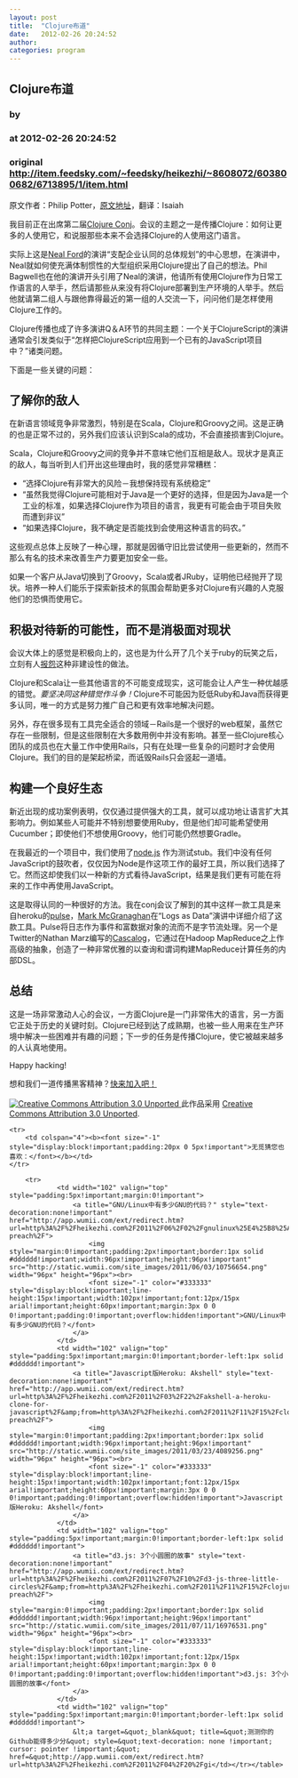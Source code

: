 ```yaml
---
layout: post
title:  "Clojure布道"
date:   2012-02-26 20:24:52
author: 
categories: program
---
```


## Clojure布道
### by 
### at 2012-02-26 20:24:52
### original <http://item.feedsky.com/~feedsky/heikezhi/~8608072/603800682/6713895/1/item.html>

<p>原文作者：Philip Potter，<a title="Evangelizing Clojure" href="http://rhebus.posterous.com/79870335">原文地址</a>，翻译：Isaiah</p>
<p>我目前正在出席第二届<a href="http://clojure-conj.org/">Clojure Conj</a>。会议的主题之一是传播Clojure：如何让更多的人使用它，和说服那些本来不会选择Clojure的人使用这门语言。</p>
<p>实际上这是<a href="http://www.nealford.com/">Neal Ford</a>的演讲“支配企业认同的总体规划”的中心思想，在演讲中，Neal就如何使充满体制惯性的大型组织采用Clojure提出了自己的想法。Phil Bagwell也在他的演讲开头引用了Neal的演讲，他请所有使用Clojure作为日常工作语言的人举手，然后请那些从来没有将Clojure部署到生产环境的人举手。然后他就请第二组人与跟他靠得最近的第一组的人交流一下，问问他们是怎样使用Clojure工作的。</p>
<p>Clojure传播也成了许多演讲Q＆A环节的共同主题：一个关于ClojureScript的演讲通常会引发类似于“怎样把ClojureScript应用到一个已有的JavaScript项目中？”诸类问题。</p>
<p>下面是一些关键的问题：</p>
<h2>了解你的敌人</h2>
<p>在新语言领域竞争非常激烈，特别是在Scala，Clojure和Groovy之间。这是正确的也是正常不过的，另外我们应该认识到Scala的成功，不会直接损害到Clojure。</p>
<p>Scala，Clojure和Groovy之间的竞争并不意味它他们互相是敌人。现状才是真正的敌人，每当听到人们开出这些理由时，我的感觉非常糟糕：</p>
<ul>
<li>“选择Clojure有非常大的风险－我想保持现有系统稳定”</li>
<li>“虽然我觉得Clojure可能相对于Java是一个更好的选择，但是因为Java是一个工业的标准，如果选择Clojure作为项目的语言，我更有可能会由于项目失败而遭到非议”</li>
<li>“如果选择Clojure，我不确定是否能找到会使用这种语言的码农。”</li>
</ul>
<p>这些观点总体上反映了一种心理，那就是因循守旧比尝试使用一些更新的，然而不那么有名的技术来改善生产力要更加安全一些。</p>
<p>如果一个客户从Java切换到了Groovy，Scala或者JRuby，证明他已经抛开了现状。培养一种人们能乐于探索新技术的氛围会帮助更多对Clojure有兴趣的人克服他们的恐惧而使用它。</p>
<h2>积极对待新的可能性，而不是消极面对现状</h2>
<p>会议大体上的感觉是积极向上的，这也是为什么开了几个关于ruby的玩笑之后，立刻有人<a href="http://twitter.com/#%21/gga/status/135025877552599040">报怨</a>这种非建设性的做法。</p>
<p>Clojure和Scala让一些其他语言的不可能变成现实，这可能会让人产生一种优越感的错觉。<em>要坚决同这种错觉作斗争！</em>Clojure不可能因为贬低Ruby和Java而获得更多认同，唯一的方式是努力推广自己和更有效率地解决问题。</p>
<p>另外，存在很多现有工具完全适合的领域－Rails是一个很好的web框架，虽然它存在一些限制，但是这些限制在大多数用例中并没有影响。甚至一些Clojure核心团队的成员也在大量工作中使用Rails，只有在处理一些复杂的问题时才会使用Clojure。我们的目的是架起桥梁，而诋毁Rails只会竖起一道墙。</p>
<h2>构建一个良好生态</h2>
<p>新近出现的成功案例表明，仅仅通过提供强大的工具，就可以成功地让语言扩大其影响力。例如某些人可能并不特别想要使用Ruby，但是他们却可能希望使用Cucumber；即使他们不想使用Groovy，他们可能仍然想要Gradle。</p>
<p>在我最近的一个项目中，我们使用了<a href="http://nodejs.org/">node.js</a> 作为测试stub。我们中没有任何JavaScript的鼓吹者，仅仅因为Node是作这项工作的最好工具，所以我们选择了它。然而这却使我们以一种新的方式看待JavaScript，结果是我们更有可能在将来的工作中再使用JavaScript。</p>
<p>这是取得认同的一种很好的方法。我在conj会议了解到的其中这样一款工具是来自heroku的<a href="https://github.com/heroku/pulse">pulse</a>，<a href="http://markmcgranaghan.com/">Mark McGranaghan</a>在“Logs as Data”演讲中详细介绍了这款工具。Pulse将日志作为事件和富数据对象的流而不是字节流处理。另一个是Twitter的Nathan Marz编写的<a href="https://github.com/nathanmarz/cascalog">Cascalog</a>，它通过在Hadoop MapReduce之上作高级的抽象，创造了一种非常优雅的以查询和谓词构建MapReduce计算任务的内部DSL。</p>
<h2>总结</h2>
<p>这是一场非常激动人心的会议，一方面Clojure是一门非常伟大的语言，另一方面它正处于历史的关键时刻。Clojure已经到达了成熟期，也被一些人用来在生产环境中解决一些困难并有趣的问题；下一步的任务是传播Clojure，使它被越来越多的人认真地使用。</p>
<p>Happy hacking!</p>
<p>想和我们一道传播黑客精神？<a href="http://heikezhi.com/join">快来加入吧！</a></p>
  
<div>
<p><a rel="license" href="http://creativecommons.org/licenses/by/3.0/"><img src="http://i.creativecommons.org/l/by/3.0//88x31.png" alt="Creative Commons Attribution 3.0 Unported" style="margin-top:4px">
</a>此作品采用 <a rel="license" href="http://creativecommons.org/licenses/by/3.0/">Creative Commons Attribution 3.0 Unported</a>.</p>
</div><table cellspacing="0" cellpadding="3" border="0" style="clear:both">
    
    <tr>
        <td colspan="4"><b><font size="-1" style="display:block!important;padding:20px 0 5px!important">无觅猜您也喜欢：</font></b></td>
    </tr>
    
        <tr>
                <td width="102" valign="top" style="padding:5px!important;margin:0!important">
                    <a title="GNU/Linux中有多少GNU的代码？" style="text-decoration:none!important" href="http://app.wumii.com/ext/redirect.htm?url=http%3A%2F%2Fheikezhi.com%2F2011%2F06%2F02%2Fgnulinux%25E4%25B8%25AD%25E6%259C%2589%25E5%25A4%259A%25E5%25B0%2591gnu%25E7%259A%2584%25E4%25BB%25A3%25E7%25A0%2581%25EF%25BC%259F%2F&amp;from=http%3A%2F%2Fheikezhi.com%2F2011%2F11%2F15%2Fclojure-preach%2F">
                        <img style="margin:0!important;padding:2px!important;border:1px solid #dddddd!important;width:96px!important;height:96px!important" src="http://static.wumii.com/site_images/2011/06/03/10756654.png" width="96px" height="96px"><br>
                        <font size="-1" color="#333333" style="display:block!important;line-height:15px!important;width:102px!important;font:12px/15px arial!important;height:60px!important;margin:3px 0 0 0!important;padding:0!important;overflow:hidden!important">GNU/Linux中有多少GNU的代码？</font>
                    </a>
                </td>
                <td width="102" valign="top" style="padding:5px!important;margin:0!important;border-left:1px solid #dddddd!important">
                    <a title="Javascript版Heroku: Akshell" style="text-decoration:none!important" href="http://app.wumii.com/ext/redirect.htm?url=http%3A%2F%2Fheikezhi.com%2F2011%2F03%2F22%2Fakshell-a-heroku-clone-for-javascript%2F&amp;from=http%3A%2F%2Fheikezhi.com%2F2011%2F11%2F15%2Fclojure-preach%2F">
                        <img style="margin:0!important;padding:2px!important;border:1px solid #dddddd!important;width:96px!important;height:96px!important" src="http://static.wumii.com/site_images/2011/03/23/4089256.png" width="96px" height="96px"><br>
                        <font size="-1" color="#333333" style="display:block!important;line-height:15px!important;width:102px!important;font:12px/15px arial!important;height:60px!important;margin:3px 0 0 0!important;padding:0!important;overflow:hidden!important">Javascript版Heroku: Akshell</font>
                    </a>
                </td>
                <td width="102" valign="top" style="padding:5px!important;margin:0!important;border-left:1px solid #dddddd!important">
                    <a title="d3.js: 3个小圆圈的故事" style="text-decoration:none!important" href="http://app.wumii.com/ext/redirect.htm?url=http%3A%2F%2Fheikezhi.com%2F2011%2F07%2F10%2Fd3-js-three-little-circles%2F&amp;from=http%3A%2F%2Fheikezhi.com%2F2011%2F11%2F15%2Fclojure-preach%2F">
                        <img style="margin:0!important;padding:2px!important;border:1px solid #dddddd!important;width:96px!important;height:96px!important" src="http://static.wumii.com/site_images/2011/07/11/16976531.png" width="96px" height="96px"><br>
                        <font size="-1" color="#333333" style="display:block!important;line-height:15px!important;width:102px!important;font:12px/15px arial!important;height:60px!important;margin:3px 0 0 0!important;padding:0!important;overflow:hidden!important">d3.js: 3个小圆圈的故事</font>
                    </a>
                </td>
                <td width="102" valign="top" style="padding:5px!important;margin:0!important;border-left:1px solid #dddddd!important">
                    &lt;a target=&quot;_blank&quot; title=&quot;测测你的Github能得多少分&quot; style=&quot;text-decoration: none !important; cursor: pointer !important;&quot; href=&quot;http://app.wumii.com/ext/redirect.htm?url=http%3A%2F%2Fheikezhi.com%2F2011%2F04%2F20%2Fgi</td></tr></table>